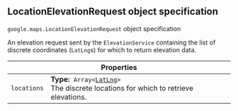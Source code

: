<h2 id="LocationElevationRequest"> LocationElevationRequest object specification </h2><p>
<code><span itemprop="path">google.maps</span>.<span itemprop="name">LocationElevationRequest</span></code>
object specification
</p><p>An elevation request sent by the <code>ElevationService</code> containing the list of discrete coordinates (<code>LatLng</code>s) for which to return elevation data.</p><div class="devsite-table-wrapper"><table class="properties responsive" summary="record LocationElevationRequest - Properties">
<thead>
<tr><th colspan="2">Properties</th>
</tr></thead>
<tbody>
<tr>
<td><code><span>locations</span></code></td>
<td><div><strong>Type:</strong>&nbsp; <code>Array&lt;<a href="https://github.com/amenadiel/google-maps-documentation/blob/master/docs/LatLng.md">LatLng</a>&gt;</code></div>
<div class="desc">The discrete locations for which to retrieve elevations.</div></td>
</tr>
</tbody>
</table></div>